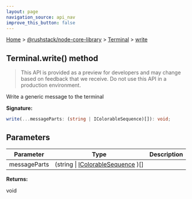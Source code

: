 ```yaml
---
layout: page
navigation_source: api_nav
improve_this_button: false
---
```



[Home](./index.md) &gt; [@rushstack/node-core-library](./node-core-library.md) &gt; [Terminal](./node-core-library.terminal.md) &gt; [write](./node-core-library.terminal.write.md)

## Terminal.write() method

> This API is provided as a preview for developers and may change based on feedback that we receive. Do not use this API in a production environment.
>

Write a generic message to the terminal

<b>Signature:</b>

```typescript
write(...messageParts: (string | IColorableSequence)[]): void;
```

## Parameters

|  Parameter | Type | Description |
|  --- | --- | --- |
|  messageParts | (string \| [IColorableSequence](./node-core-library.icolorablesequence.md) )\[\] |  |

<b>Returns:</b>

void
